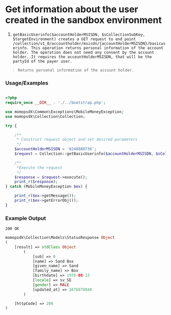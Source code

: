 # Get information about the user created in the sandbox environment

1.	`getBasicUserinfo($accountHolderMSISDN, $sCollectionSubKey, $targetEnvironment) creates a GET request to end point /collection/v1_0/accountholder/msisdn/{accountHolderMSISDN}/basicuserinfo. This operation returns personal information of the account holder. The operation does not need any consent by the account holder..It requires the accountHolderMSISDN, that will be the partyId of the payer user.`

> `Returns personal information of the account holder.`

### Usage/Examples

```php

<?php
require_once __DIR__ . './../bootstrap.php';

use momopsdk\Common\Exceptions\MobileMoneyException;
use momopsdk\Collection\Collection;

try {

    /**
     * Construct request object and set desired parameters
     */
    $accountHolderMSISDN = '0248888736';
    $request = Collection::getBasicUserinfo($accountHolderMSISDN, $sCollectionSubKey, $targetEnvironment);

    /**
     *Execute the request
     */
    $response = $request->execute();
    print_r($response);
} catch (MobileMoneyException $ex) {

    print_r($ex->getMessage());
    print_r($ex->getErrorObj());
}
```

### Example Output
`200 OK`
```php
momopsdk\Collection\Models\StatusResponse Object
(
    [result] => stdClass Object
        (
            [sub] => 0
            [name] => Sand Box
            [given_name] => Sand
            [family_name] => Box
            [birthdate] => 1976-08-13
            [locale] => sv_SE
            [gender] => MALE
            [updated_at] => 1676978048
        )

    [httpCode] => 200
)

```